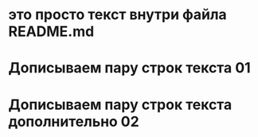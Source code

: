 # это просто текст внутри файла README.md
# Дописываем пару строк текста 01
# Дописываем пару строк текста дополнительно 02